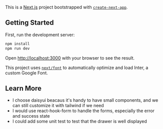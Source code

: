 This is a [Next.js](https://nextjs.org/) project bootstrapped with [`create-next-app`](https://github.com/vercel/next.js/tree/canary/packages/create-next-app).

## Getting Started

First, run the development server:

```bash
npm install
npm run dev
```

Open [http://localhost:3000](http://localhost:3000) with your browser to see the result.

This project uses [`next/font`](https://nextjs.org/docs/basic-features/font-optimization) to automatically optimize and load Inter, a custom Google Font.

## Learn More

- I choose daisyui beacaus it's handy to have small components, and we can still customize it with tailwind if we need
- I would use react-hook-form to handle the forms, especially the error and success state
- I could add some unit test to test that the drawer is well displayed
